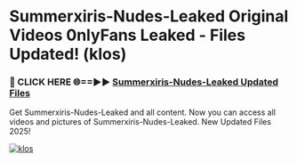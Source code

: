 # Summerxiris-Nudes-Leaked Original Videos 0nlyFans Leaked - Files Updated! (klos)

<h3>🔴 CLICK HERE 🌐==►► <a href="https://tinyurl.com/4mcuefdz" rel="nofollow">Summerxiris-Nudes-Leaked Updated Files</a></h3>

Get Summerxiris-Nudes-Leaked and all content. Now you can access all videos and pictures of Summerxiris-Nudes-Leaked. New Updated Files 2025!

[![klos](https://i.imgur.com/StAQSOY.gif)](https://tinyurl.com/4mcuefdz)
